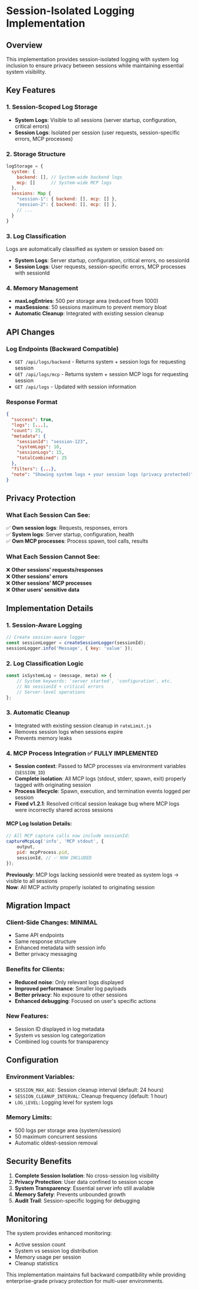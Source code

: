 # Session-Isolated Logging Implementation

## Overview

This implementation provides session-isolated logging with system log inclusion to ensure privacy between sessions while maintaining essential system visibility.

## Key Features

### 1. Session-Scoped Log Storage

- **System Logs**: Visible to all sessions (server startup, configuration, critical errors)
- **Session Logs**: Isolated per session (user requests, session-specific errors, MCP processes)

### 2. Storage Structure

```javascript
logStorage = {
  system: {
    backend: [], // System-wide backend logs
    mcp: []      // System-wide MCP logs
  },
  sessions: Map {
    "session-1": { backend: [], mcp: [] },
    "session-2": { backend: [], mcp: [] },
    // ...
  }
}
```

### 3. Log Classification

Logs are automatically classified as system or session based on:

- **System Logs**: Server startup, configuration, critical errors, no sessionId
- **Session Logs**: User requests, session-specific errors, MCP processes with sessionId

### 4. Memory Management

- **maxLogEntries**: 500 per storage area (reduced from 1000)
- **maxSessions**: 50 sessions maximum to prevent memory bloat
- **Automatic Cleanup**: Integrated with existing session cleanup

## API Changes

### Log Endpoints (Backward Compatible)

- `GET /api/logs/backend` - Returns system + session logs for requesting session
- `GET /api/logs/mcp` - Returns system + session MCP logs for requesting session
- `GET /api/logs` - Updated with session information

### Response Format

```json
{
  "success": true,
  "logs": [...],
  "count": 25,
  "metadata": {
    "sessionId": "session-123",
    "systemLogs": 10,
    "sessionLogs": 15,
    "totalCombined": 25
  },
  "filters": {...},
  "note": "Showing system logs + your session logs (privacy protected)"
}
```

## Privacy Protection

### What Each Session Can See:

✅ **Own session logs**: Requests, responses, errors  
✅ **System logs**: Server startup, configuration, health  
✅ **Own MCP processes**: Process spawn, tool calls, results

### What Each Session Cannot See:

❌ **Other sessions' requests/responses**  
❌ **Other sessions' errors**  
❌ **Other sessions' MCP processes**  
❌ **Other users' sensitive data**

## Implementation Details

### 1. Session-Aware Logging

```javascript
// Create session-aware logger
const sessionLogger = createSessionLogger(sessionId);
sessionLogger.info('Message', { key: 'value' });
```

### 2. Log Classification Logic

```javascript
const isSystemLog = (message, meta) => {
	// System keywords: 'server started', 'configuration', etc.
	// No sessionId + critical errors
	// Server-level operations
};
```

### 3. Automatic Cleanup

- Integrated with existing session cleanup in `rateLimit.js`
- Removes session logs when sessions expire
- Prevents memory leaks

### 4. MCP Process Integration ✅ **FULLY IMPLEMENTED**

- **Session context**: Passed to MCP processes via environment variables (`SESSION_ID`)
- **Complete isolation**: All MCP logs (stdout, stderr, spawn, exit) properly tagged with originating session
- **Process lifecycle**: Spawn, execution, and termination events logged per session
- **Fixed v1.2.1**: Resolved critical session leakage bug where MCP logs were incorrectly shared across sessions

#### MCP Log Isolation Details:

```javascript
// All MCP capture calls now include sessionId:
captureMcpLog('info', 'MCP stdout', {
	output,
	pid: mcpProcess.pid,
	sessionId, // ✅ NOW INCLUDED
});
```

**Previously**: MCP logs lacking sessionId were treated as system logs → visible to all sessions  
**Now**: All MCP activity properly isolated to originating session

## Migration Impact

### Client-Side Changes: MINIMAL

- Same API endpoints
- Same response structure
- Enhanced metadata with session info
- Better privacy messaging

### Benefits for Clients:

- **Reduced noise**: Only relevant logs displayed
- **Improved performance**: Smaller log payloads
- **Better privacy**: No exposure to other sessions
- **Enhanced debugging**: Focused on user's specific actions

### New Features:

- Session ID displayed in log metadata
- System vs session log categorization
- Combined log counts for transparency

## Configuration

### Environment Variables:

- `SESSION_MAX_AGE`: Session cleanup interval (default: 24 hours)
- `SESSION_CLEANUP_INTERVAL`: Cleanup frequency (default: 1 hour)
- `LOG_LEVEL`: Logging level for system logs

### Memory Limits:

- 500 logs per storage area (system/session)
- 50 maximum concurrent sessions
- Automatic oldest-session removal

## Security Benefits

1. **Complete Session Isolation**: No cross-session log visibility
2. **Privacy Protection**: User data confined to session scope
3. **System Transparency**: Essential server info still available
4. **Memory Safety**: Prevents unbounded growth
5. **Audit Trail**: Session-specific logging for debugging

## Monitoring

The system provides enhanced monitoring:

- Active session count
- System vs session log distribution
- Memory usage per session
- Cleanup statistics

This implementation maintains full backward compatibility while providing enterprise-grade privacy protection for multi-user environments.
